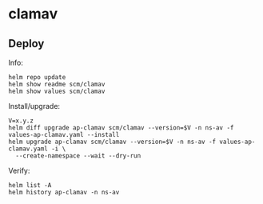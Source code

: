 clamav
======

Deploy
------
Info:

    helm repo update
    helm show readme scm/clamav
    helm show values scm/clamav

Install/upgrade:

    V=x.y.z
    helm diff upgrade ap-clamav scm/clamav --version=$V -n ns-av -f values-ap-clamav.yaml --install
    helm upgrade ap-clamav scm/clamav --version=$V -n ns-av -f values-ap-clamav.yaml -i \
      --create-namespace --wait --dry-run

Verify:

    helm list -A
    helm history ap-clamav -n ns-av
